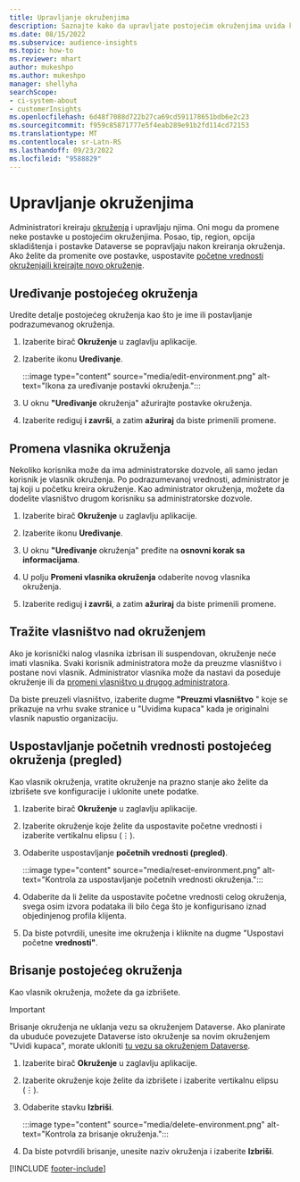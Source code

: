 ```yaml
---
title: Upravljanje okruženjima
description: Saznajte kako da upravljate postojećim okruženjima uvida klijenata kao administrator.
ms.date: 08/15/2022
ms.subservice: audience-insights
ms.topic: how-to
ms.reviewer: mhart
author: mukeshpo
ms.author: mukeshpo
manager: shellyha
searchScope:
- ci-system-about
- customerInsights
ms.openlocfilehash: 6d48f7088d722b27ca69cd591178651bdb6e2c23
ms.sourcegitcommit: f959c85871777e5f4eab289e91b2fd114cd72153
ms.translationtype: MT
ms.contentlocale: sr-Latn-RS
ms.lasthandoff: 09/23/2022
ms.locfileid: "9588829"
---
```

# <a name="manage-environments"></a>Upravljanje okruženjima

Administratori kreiraju [okruženja](create-environment.md) i upravljaju njima. Oni mogu da promene neke postavke u postojećim okruženjima. Posao, tip, region, opcija skladištenja i postavke Dataverse se popravljaju nakon kreiranja okruženja. Ako želite da promenite ove postavke, uspostavite [početne vrednosti okruženja](#reset-an-existing-environment-preview)[ili kreirajte novo okruženje](create-environment.md).

## <a name="edit-an-existing-environment"></a>Uređivanje postojećeg okruženja

Uredite detalje postojećeg okruženja kao što je ime ili postavljanje podrazumevanog okruženja.

1. Izaberite birač **Okruženje** u zaglavlju aplikacije.

1. Izaberite ikonu **Uređivanje**.

   :::image type="content" source="media/edit-environment.png" alt-text="Ikona za uređivanje postavki okruženja.":::

1. U oknu **"Uređivanje** okruženja" ažurirajte postavke okruženja.

1. Izaberite rediguj **i završi**, a zatim **ažuriraj** da biste primenili promene.

## <a name="change-the-owner-of-an-environment"></a>Promena vlasnika okruženja

Nekoliko korisnika može da ima administratorske dozvole, ali samo jedan korisnik je vlasnik okruženja. Po podrazumevanoj vrednosti, administrator je taj koji u početku kreira okruženje. Kao administrator okruženja, možete da dodelite vlasništvo drugom korisniku sa administratorske dozvole.

1. Izaberite birač **Okruženje** u zaglavlju aplikacije.

1. Izaberite ikonu **Uređivanje**.

1. U oknu **"Uređivanje** okruženja" pređite na **osnovni korak sa informacijama**.

1. U polju **Promeni vlasnika okruženja** odaberite novog vlasnika okruženja.  

1. Izaberite rediguj **i završi**, a zatim **ažuriraj** da biste primenili promene.

## <a name="claim-ownership-of-an-environment"></a>Tražite vlasništvo nad okruženjem

Ako je korisnički nalog vlasnika izbrisan ili suspendovan, okruženje neće imati vlasnika. Svaki korisnik administratora može da preuzme vlasništvo i postane novi vlasnik. Administrator vlasnika može da nastavi da poseduje okruženje ili da [promeni vlasništvo u drugog administratora](#change-the-owner-of-an-environment).

Da biste preuzeli vlasništvo, izaberite dugme **"Preuzmi vlasništvo** " koje se prikazuje na vrhu svake stranice u "Uvidima kupaca" kada je originalni vlasnik napustio organizaciju.

## <a name="reset-an-existing-environment-preview"></a>Uspostavljanje početnih vrednosti postojećeg okruženja (pregled)

Kao vlasnik okruženja, vratite okruženje na prazno stanje ako želite da izbrišete sve konfiguracije i uklonite unete podatke.

1. Izaberite birač **Okruženje** u zaglavlju aplikacije.

1. Izaberite okruženje koje želite da uspostavite početne vrednosti i izaberite vertikalnu elipsu (&vellip;).

1. Odaberite uspostavljanje **početnih vrednosti (pregled)**.

   :::image type="content" source="media/reset-environment.png" alt-text="Kontrola za uspostavljanje početnih vrednosti okruženja.":::

1. Odaberite da li želite da uspostavite početne vrednosti celog okruženja, svega osim izvora podataka ili bilo čega što je konfigurisano iznad objedinjenog profila klijenta.

1. Da biste potvrdili, unesite ime okruženja i kliknite na dugme "Uspostavi početne **vrednosti"**.

## <a name="delete-an-existing-environment"></a>Brisanje postojećeg okruženja

Kao vlasnik okruženja, možete da ga izbrišete.

> [!IMPORTANT]
> Brisanje okruženja ne uklanja vezu sa okruženjem Dataverse. Ako planirate da ubuduće povezujete Dataverse isto okruženje sa novim okruženjem "Uvidi kupaca", morate ukloniti [tu vezu sa okruženjem Dataverse](customer-insights-dataverse.md#remove-an-existing-connection-to-a-dataverse-environment).

1. Izaberite birač **Okruženje** u zaglavlju aplikacije.

1. Izaberite okruženje koje želite da izbrišete i izaberite vertikalnu elipsu (&vellip;). 

1. Odaberite stavku **Izbriši**.

   :::image type="content" source="media/delete-environment.png" alt-text="Kontrola za brisanje okruženja.":::

1. Da biste potvrdili brisanje, unesite naziv okruženja i izaberite **Izbriši**.

[!INCLUDE [footer-include](includes/footer-banner.md)]
